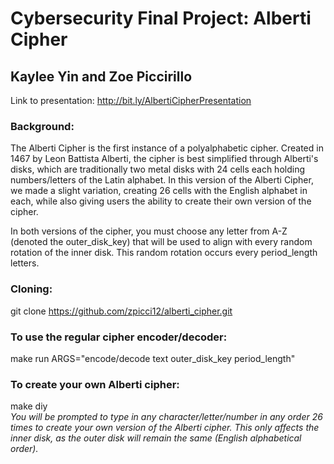 # Cybersecurity Final Project: Alberti Cipher
## Kaylee Yin and Zoe Piccirillo 

Link to presentation: http://bit.ly/AlbertiCipherPresentation

### Background: 
The Alberti Cipher is the first instance of a polyalphabetic cipher. Created in 1467 by Leon Battista Alberti, the cipher is best simplified through Alberti's disks, which are traditionally two metal disks with 24 cells each holding numbers/letters of the Latin alphabet. In this version of the Alberti Cipher, we made a slight variation, creating 26 cells with the English alphabet in each, while also giving users the ability to create their own version of the cipher.  

In both versions of the cipher, you must choose any letter from A-Z (denoted the outer_disk_key) that will be used to align with every random rotation of the inner disk. This random rotation occurs every period_length letters. 

### Cloning: 
git clone https://github.com/zpicci12/alberti_cipher.git

### To use the regular cipher encoder/decoder:
make run ARGS="encode/decode text outer_disk_key period_length"

### To create your own Alberti cipher:
make diy  
*You will be prompted to type in any character/letter/number in any order 26 times to create your own version of the Alberti cipher. This only affects the inner disk, as the outer disk will remain the same (English alphabetical order).*